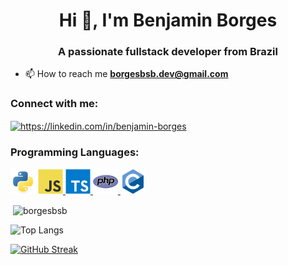 <h1 align="center">Hi 👋, I'm Benjamin Borges</h1>
<h3 align="center">A passionate fullstack developer from Brazil</h3>

- 📫 How to reach me **borgesbsb.dev@gmail.com**

<h3 align="left">Connect with me:</h3>
<p align="left">
    <a href="https://linkedin.com/in/https://linkedin.com/in/benjamin-borges" target="blank"><img align="center"
            src="https://raw.githubusercontent.com/rahuldkjain/github-profile-readme-generator/master/src/images/icons/Social/linked-in-alt.svg"
            alt="https://linkedin.com/in/benjamin-borges" height="30" width="40" /></a>
</p>

<h3 align="left">Programming Languages:</h3>
<p align="left">
         <a href="https://www.python.org" target="_blank" rel="noreferrer"> <img
            src="https://raw.githubusercontent.com/devicons/devicon/master/icons/python/python-original.svg"
            alt="python" width="40" height="40" /></a>
         <a href="https://developer.mozilla.org/en-US/docs/Web/JavaScript" target="_blank"
            rel="noreferrer"> <img
            src="https://raw.githubusercontent.com/devicons/devicon/master/icons/javascript/javascript-original.svg"
            alt="javascript" width="40" height="40" /> </a>
         <a href="https://www.typescriptlang.org/" target="_blank"
            rel="noreferrer"> <img
            src="https://raw.githubusercontent.com/devicons/devicon/master/icons/typescript/typescript-original.svg"
            alt="typescript" width="40" height="40" /> </a>
         <a href="https://www.php.net" target="_blank"
            rel="noreferrer"> <img
            src="https://raw.githubusercontent.com/devicons/devicon/master/icons/php/php-original.svg" alt="php"
            width="40" height="40" /> </a>  
         <a href="https://www.cprogramming.com/" target="_blank" rel="noreferrer"> <img
            src="https://raw.githubusercontent.com/devicons/devicon/master/icons/c/c-original.svg" alt="c" width="40"
            height="40" /> </a>
 </p>



<p>&nbsp;<img align="center"
        src="https://github-readme-stats.vercel.app/api?username=borgesbsb&show_icons=true&theme=dracula&locale=en"
        alt="borgesbsb" /></p>

![Top
Langs](https://github-readme-stats.vercel.app/api/top-langs/?username=borgesbsb&hide=javascript,css,scss,html&theme=tokyonight)

[![GitHub
Streak](http://github-readme-streak-stats.herokuapp.com?user=borgesbsb&theme=tokyonight&hide_border=true)](https://git.io/streak-stats)
